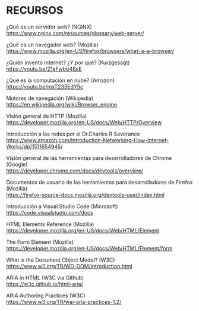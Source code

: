 
# RECURSOS

¿Qué es un servidor web? (NGINX)  
<https://www.nginx.com/resources/glossary/web-server/>

¿Qué es un navegador web? (Mozilla)  
<https://www.mozilla.org/en-US/firefox/browsers/what-is-a-browser/>

¿Quién inventó Internet? ¿Y por qué? (Kurzgesagt)  
<https://youtu.be/21eFwbb48sE>

¿Qué es la computación en nube? (Amazon)  
<https://youtu.be/mxT233EdY5c>

Motores de navegación (Wikipedia)  
<https://en.wikipedia.org/wiki/Browser_engine>

Visión general de HTTP (Mozilla)  
<https://developer.mozilla.org/en-US/docs/Web/HTTP/Overview>

Introducción a las redes por el Dr.Charles R Severance  
<https://www.amazon.com/Introduction-Networking-How-Internet-Works/dp/1511654945/>

Visión general de las herramientas para desarrolladores de Chrome (Google)  
<https://developer.chrome.com/docs/devtools/overview/>

Documentos de usuario de las herramientas para desarrolladores de Firefox (Mozilla)  
<https://firefox-source-docs.mozilla.org/devtools-user/index.html>

Introducción a Visual Studio Code (Microsoft)  
<https://code.visualstudio.com/docs>

HTML Elements Reference (Mozilla)  
<https://developer.mozilla.org/en-US/docs/Web/HTML/Element>

The Form Element (Mozilla)  
<https://developer.mozilla.org/en-US/docs/Web/HTML/Element/form>

What is the Document Object Model? (W3C)  
<https://www.w3.org/TR/WD-DOM/introduction.html>

ARIA in HTML (W3C via Github)  
<https://w3c.github.io/html-aria/>

ARIA Authoring Practices  (W3C)  
<https://www.w3.org/TR/wai-aria-practices-1.2/>

